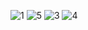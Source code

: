 ![1](https://github.com/mingdewu/laravel/assets/51104897/f7485e65-a07b-4747-b4bb-ebf2491b063d)
![5](https://github.com/mingdewu/laravel/assets/51104897/907aa3d6-6f33-4851-9e7e-f20272516043)
![3](https://github.com/mingdewu/laravel/assets/51104897/121f8d3e-5fe2-46dd-990d-5902d96f3008)
![4](https://github.com/mingdewu/laravel/assets/51104897/3ed41cae-415e-4102-a969-6f71f3189400)

